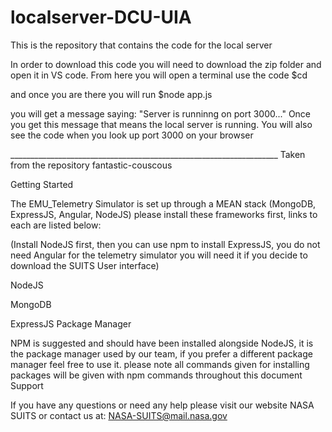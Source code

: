 # localserver-DCU-UIA
This is the repository that contains the code for the local server

In order to download this code you will need to download the zip folder and open it in VS code. From here you will open a terminal use the code $cd <your file directory> 
  
and once you are there you will run $node app.js
  
you will get a message saying: "Server is runninng on port 3000..."
Once you get this message that means the local server is running. You will also see the code when you look up port 3000 on your browser


___________________________________________________________________ Taken from the repository fantastic-couscous


Getting Started

The EMU_Telemetry Simulator is set up through a MEAN stack (MongoDB, ExpressJS, Angular, NodeJS) please install these frameworks first, links to each are listed below:

(Install NodeJS first, then you can use npm to install ExpressJS, you do not need Angular for the telemetry simulator you will need it if you decide to download the SUITS User interface)

NodeJS

MongoDB

ExpressJS
Package Manager

NPM is suggested and should have been installed alongside NodeJS, it is the package manager used by our team, if you prefer a different package manager feel free to use it. please note all commands given for installing packages will be given with npm commands throughout this document
Support

If you have any questions or need any help please visit our website NASA SUITS or contact us at: NASA-SUITS@mail.nasa.gov
